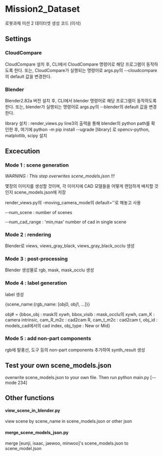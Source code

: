# Mission2_Dataset
로봇과제 미션 2 데이터셋 생성 코드 (이삭)

## Settings

### CloudCompare

CloudCompare 설치 후, CLI에서 CloudCompare 명령어로 해당 프로그램이 동작하도록 한다. 또는, CloudCompare가 실행되는 명령어로 args.py의 --cloudcompare의 default 값을 변경한다.

### Blender

Blender2.82a 버전 설치 후, CLI에서 blender 명령어로 해당 프로그램이 동작하도록 한다. 또는, blender가 실행되는 명령어로 args.py의 --blender의 default 값을 변경한다.

library 설치 : render_views.py line3의 출력을 통해 blender의 python path를 확인한 후, 여기에 python -m pip install --ugrade [library] 로 opencv-python, matplotlib, scipy 설치

## Excecution

### Mode 1 : scene generation
*WARNING : This step overwrites scene_models.json !!!*

몇장의 이미지를 생성할 것이며, 각 이미지에 CAD 모델들을 어떻게 랜덤하게 배치할 것인지 scene_models.json에 저장

render_views.py의 -moving_camera_mode의 default=''로 해놓고 사용

--num_scene : number of scenes

--num_cad_range : 'min,max' number of cad in single scene

### Mode 2 : rendering
Blender로 views, views_gray_black, views_gray_black_occlu 생성
### Mode 3 : post-processing
Blender 생성물로 rgb, mask, mask_occlu 생성 
### Mode 4 : label generation
label 생성

{scene_name:{rgb_name: [obj0, obj1, ...]}}

obj# = {bbox_obj : mask의 xywh, bbox_visib : mask_occlu의 xywh, cam_K : camera intrinsic, cam_R_m2c : cad2cam R, cam_t_m2c : cad2cam t, obj_id : models_cad에서의 cad index, obj_type : New or Mid}
### Mode 5 : add non-part components
rgb에 말풍선, 도구 등의 non-part components 추가하여 synth_result 생성


## Test your own scene_models.json

overwrite scene_models.json to your own file. Then run python main.py [--mode 234]

## Other functions

#### view_scene_in_blender.py
view scene by scene_name in scene_models.json or other json

#### merge_scene_models_json.py
merge [eunji, isaac, jaewoo, minwoo]'s scene_models.json to scene_model.json
